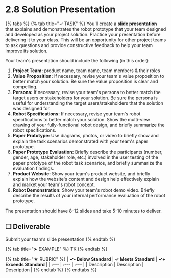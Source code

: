 # 2.8 Solution Presentation

{% tabs %}
{% tab title="✓ TASK" %}
You'll create a **slide presentation** that explains and demonstrates the robot prototype that your team designed and developed as your project solution. Practice your presentation before delivering it to your class. This will be an opportunity for other project teams to ask questions and provide constructive feedback to help your team improve its solution.

Your team's presentation should include the following \(in this order\):

1. **Project Team:** product name, team name, team members & their roles
2. **Value Proposition:** If necessary, revise your team's value proposition to better match your solution. Be sure the value proposition is clear and compelling.
3. **Persona:**  If necessary, revise your team's persona to better match the target users or stakeholders for your solution. Be sure the persona is useful for understanding the target users/stakeholders that the solution was designed for.
4. **Robot Specifications:** If necessary, revise your team's robot specifications to better match your solution. Show the multi-view drawing of your fully-functional robot design, and briefly summarize the robot specifications.
5. **Paper Prototype:** Use diagrams, photos, or video to briefly show and explain the task scenarios demonstrated with your team's paper prototype.
6. **Paper Prototype Evaluation:**  Briefly describe the participants \(number, gender, age, stakeholder role, etc.\) involved in the user testing of the paper prototype of the robot task scenarios, and briefly summarize the evaluation findings.
7. **Product Website:** Show your team's product website, and briefly explain how the website's content and design help effectively explain and market your team's robot concept.
8. **Robot Demonstration:**  Show your team's robot demo video. Briefly describe the results of your internal performance evaluation of the robot prototype.

The presentation should have 8-12 slides and take 5-10 minutes to deliver.

## **❏ Deliverable**

Submit your team’s slide presentation
{% endtab %}

{% tab title="➤ EXAMPLE" %}
TK
{% endtab %}

{% tab title="★ RUBRIC" %}
| **✓- Below Standard** | **✓ Meets Standard** | **✓+ Exceeds Standard** |
| :--- | :--- | :--- |
| Description | Description | Description |
{% endtab %}
{% endtabs %}

